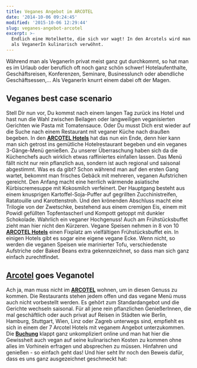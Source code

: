```yaml
---
title: Veganes Angebot im ARCOTEL
date: '2014-10-06 09:24:45'
modified: '2015-10-06 12:29:44'
slug: veganes-angebot-arcotel
excerpt: >-
  Endlich eine Hotelkette, die sich vor wagt! In den Arcotels wird man nun auch
  als VeganerIn kulinarisch verwöhnt.
---
```


Während man als VeganerIn privat meist ganz gut durchkommt, so hat man es im Urlaub oder beruflich oft noch ganz schön schwer! Hotelaufenthalte, Geschäftsreisen, Konferenzen, Seminare, Businesslunch oder abendliche Geschäftsessen,... Als VeganerIn knurrt einem dabei oft der Magen.

## Veganes best case scenario

Stell Dir nun vor, Du kommst nach einem langen Tag zurück ins Hotel und hast nun die Wahl zwischen Beilagen oder langweiligen veganisierten Gerichten wie Pasta mit Tomatensauce. Oder Du musst Dich erst wieder auf die Suche nach einem Restaurant mit veganer Küche nach draußen begeben. In den [**ARCOTEL Hotels**](http://www.arcotelhotels.com/) hat das nun ein Ende, denn hier kann man sich getrost ins gemütliche Hotelrestaurant begeben und ein veganes 3-Gänge-Menü genießen. Zu unserer Überraschung haben sich da die Küchenchefs auch wirklich etwas raffiniertes einfallen lassen. Das Menü fällt nicht nur rein pflanzlich aus, sondern ist auch regional und saisonal abgestimmt. Was es da gibt? Schon während man auf den ersten Gang wartet, bekommt man frisches Gebäck mit mehreren, veganen Aufstrichen gereicht. Den Anfang macht eine herrlich wärmende asiatische Kürbiscremesuppe mit Kokosmilch verfeinert. Der Hauptgang besteht aus einem knusprigen Kartoffel-Soja-Puffer auf gegrillten Zucchinistreifen, Ratatouille und Karottenstroh. Und den krönenden Abschluss macht eine Trilogie von der Zwetschke, bestehend aus einem cremigen Eis, einem mit Powidl gefüllten Topfentascherl und Kompott getoppt mit dunkler Schokolade. Wahrlich ein veganer Hochgenuss! Auch am Frühstücksbuffet zieht man hier nicht den Kürzeren. Vegane Speisen nehmen in 8 von 10 [**ARCOTEL Hotels**](http://www.arcotelhotels.com/) einen Fixplatz am vielfältigen Frühstücksbuffet ein. In einigen Hotels gibt es sogar eine eigene vegane Ecke. Wenn nicht, so werden die veganen Speisen wie marinierter Tofu, verschiedenste Aufstriche oder Baked Beans extra gekennzeichnet, so dass man sich ganz einfach zurechtfindet.

## [Arcotel](http://www.arcotelhotels.com/) goes Veganotel

Ach ja, man muss nicht im [**ARCOTEL**](http://www.arcotelhotels.com/) wohnen, um in diesen Genuss zu kommen. Die Restaurants stehen jedem offen und das vegane Menü muss auch nicht vorbestellt werden. Es gehört zum Standardangebot und die Gerichte wechseln saisonal. Für all jene rein pflanzlichen GenießerInnen, die mal geschäftlich oder auch privat auf Reisen in Städten wie Berlin, Hamburg, Stuttgart, Wien, Linz oder Zagreb unterwegs sind, empfiehlt es sich in einem der 7 Arcotel Hotels mit veganem Angebot unterzukommen. Die [**Buchung**](http://www.arcotelhotels.com/de/reservierung/) klappt ganz unkompliziert online und man hat hier die Gewissheit auch vegan auf seine kulinarischen Kosten zu kommen ohne alles im Vorhinein erfragen und absprechen zu müssen. Hinfahren und genießen - so einfach geht das! Und hier seht Ihr noch den Beweis dafür, dass es uns ganz ausgezeichnet geschmeckt hat: [<!-- Image removed (no copyright): Arcotels-veganes-Menü-1.jpg -->](https://www.veganblatt.com/i/Arcotels-veganes-Menü-1.jpg)
